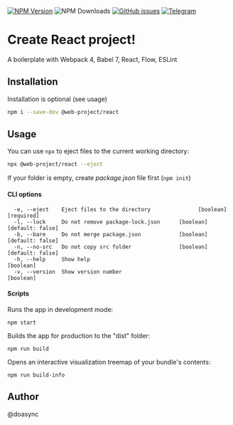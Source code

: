 [![NPM Version][npm-image]][npm-url] ![NPM Downloads][downloads-image] [![GitHub issues][issues-image]][issues-url] [![Telegram][telegram-image]][telegram-url]

[npm-image]: https://img.shields.io/npm/v/@web-project/react.svg
[npm-url]: https://www.npmjs.com/package/@web-project/react
[downloads-image]: https://img.shields.io/npm/dw/@web-project/react.svg
[deps-image]: https://david-dm.org/doasync/@web-project/react.svg
[issues-image]: https://img.shields.io/github/issues/doasync/web-project-react.svg
[issues-url]: https://github.com/doasync/web-project-react/issues
[license-image]: https://img.shields.io/badge/license-MIT-blue.svg
[license-url]: https://raw.githubusercontent.com/doasync/web-project-react/master/LICENSE
[telegram-image]: http://i.imgur.com/WANXk3d.png
[telegram-url]: https://t.me/doasync

Create React project!
=====================

A boilerplate with Webpack 4, Babel 7, React, Flow, ESLint

Installation
------------
Installation is optional (see usage)
```bash
npm i --save-dev @web-project/react
```

Usage
-----
You can use `npx` to eject files to the current working directory:
```bash
npx @web-project/react --eject
```

If your folder is empty, create *package.json* file first (`npm init`)

#### CLI options

```
  -e, --eject    Eject files to the directory               [boolean] [required]
  -l, --lock     Do not remove package-lock.json      [boolean] [default: false]
  -b, --bare     Do not merge package.json            [boolean] [default: false]
  -n, --no-src   Do not copy src folder               [boolean] [default: false]
  -h, --help     Show help                                             [boolean]
  -v, --version  Show version number                                   [boolean]
```

#### Scripts

Runs the app in development mode:
```
npm start
```

Builds the app for production to the "dist" folder:
```
npm run build
```

Opens an interactive visualization treemap of your bundle's contents:
```
npm run build-info
```

Author
------
@doasync

